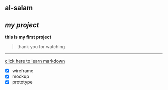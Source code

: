 ## al-salam
*my project*
--------------------------------
**this is my first project**
> thank you for watching
-------------------------------
[click here to learn markdown](https://www.markdownguide.org/cheat-sheet/)
- [x] wireframe
- [x] mockup
- [x] prototype
